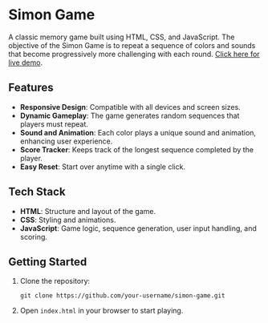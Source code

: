 <!DOCTYPE html>
<html lang="en">
<head>
  <meta charset="UTF-8">
  <meta name="viewport" content="width=device-width, initial-scale=1.0">
  <title>Simon Game - README</title>
</head>
<body>
  <h1>Simon Game</h1>
  <p>
    A classic memory game built using HTML, CSS, and JavaScript. The objective of the Simon Game is to repeat a sequence of colors and sounds that become progressively more challenging with each round. 
    <a href="https://your-live-demo-link.com" target="_blank">Click here for live demo</a>.
  </p>

  <h2>Features</h2>
  <ul>
    <li><strong>Responsive Design</strong>: Compatible with all devices and screen sizes.</li>
    <li><strong>Dynamic Gameplay</strong>: The game generates random sequences that players must repeat.</li>
    <li><strong>Sound and Animation</strong>: Each color plays a unique sound and animation, enhancing user experience.</li>
    <li><strong>Score Tracker</strong>: Keeps track of the longest sequence completed by the player.</li>
    <li><strong>Easy Reset</strong>: Start over anytime with a single click.</li>
  </ul>

  <h2>Tech Stack</h2>
  <ul>
    <li><strong>HTML</strong>: Structure and layout of the game.</li>
    <li><strong>CSS</strong>: Styling and animations.</li>
    <li><strong>JavaScript</strong>: Game logic, sequence generation, user input handling, and scoring.</li>
  </ul>

  <h2>Getting Started</h2>
  <ol>
    <li>Clone the repository:
      <pre><code>git clone https://github.com/your-username/simon-game.git</code></pre>
    </li>
    <li>Open <code>index.html</code> in your browser to start playing.</li>
  </ol>
</body>
</html>
